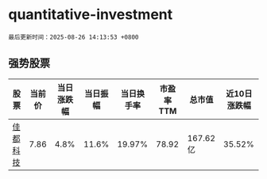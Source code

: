 # quantitative-investment

`最后更新时间：2025-08-26 14:13:53 +0800`

## 强势股票

|股票|当前价|当日涨跌幅|当日振幅|当日换手率|市盈率TTM|总市值|近10日涨跌幅|
|----|----|----|----|----|----|----|----|
|[佳都科技](https://xueqiu.com/S/SH600728)|7.86|4.8%|11.6%|19.97%|78.92|167.62亿|35.52%|
